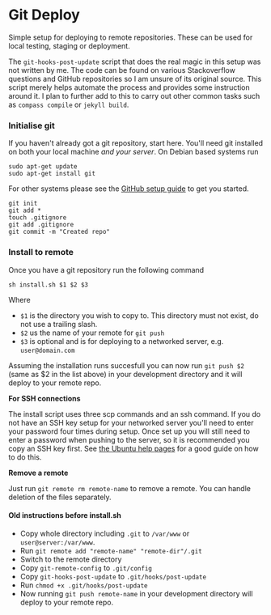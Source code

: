 # Git Deploy

Simple setup for deploying to remote repositories. These can be used for local testing, staging or deployment.

The `git-hooks-post-update` script that does the real magic in this setup was not written by me. The code can be found on various Stackoverflow questions and GitHub repositories so I am unsure of its original source. This script merely helps automate the process and provides some instruction around it. I plan to further add to this to carry out other common tasks such as `compass compile` or `jekyll build`.

### Initialise git

If you haven't already got a git repository, start here. You'll need git installed on both your local machine _and your server_. On Debian based systems run

    sudo apt-get update
    sudo apt-get install git

For other systems please see the [GitHub setup guide](https://help.github.com/articles/set-up-git) to get you started.

    git init
    git add *
    touch .gitignore
    git add .gitignore
    git commit -m "Created repo"

### Install to remote

Once you have a git repository run the following command

    sh install.sh $1 $2 $3

Where

* `$1` is the directory you wish to copy to. This directory must not exist, do not use a trailing slash.
* `$2` us the name of your remote for `git push`
* `$3` is optional and is for deploying to a networked server, e.g. `user@domain.com`

Assuming the installation runs succesfull you can now run `git push $2` (same as $2 in the list above) in your development directory and it will deploy to your remote repo.

__For SSH connections__

The install script uses three scp commands and an ssh command. If you do not have an SSH key setup for your networked server you'll need to enter your password four times during setup. Once set up you will still need to enter a password when pushing to the server, so it is recommended you copy an SSH key first. See [the Ubuntu help pages](https://help.ubuntu.com/community/SSH/OpenSSH/Keys#Transfer_Client_Key_to_Host) for a good guide on how to do this.

__Remove a remote__

Just run `git remote rm remote-name` to remove a remote. You can handle deletion of the files separately.

#### Old instructions before install.sh

* Copy whole directory including `.git` to `/var/www` or `user@server:/var/www`.
* Run `git remote add "remote-name" "remote-dir"/.git`
* Switch to the remote directory
* Copy `git-remote-config` to `.git/config`
* Copy `git-hooks-post-update` to `.git/hooks/post-update`
* Run `chmod +x .git/hooks/post-update` 
* Now running `git push remote-name` in your development directory will deploy to your remote repo.

